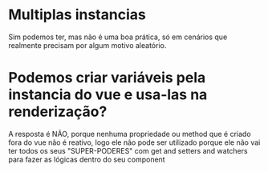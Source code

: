 # Multiplas instancias

Sim podemos ter, mas não é uma boa prática, só em cenários que realmente precisam por algum motivo aleatório.

# Podemos criar variáveis pela instancia do vue e usa-las na renderização?

A resposta é NÃO, porque nenhuma propriedade ou method que é criado fora do vue não é reativo, logo ele não pode ser utilizado
porque ele não vai ter todos os seus "SUPER-PODERES" com get and setters and watchers para fazer as lógicas
dentro do seu component